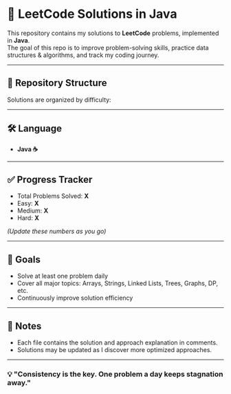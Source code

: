 # 🚀 LeetCode Solutions in Java

This repository contains my solutions to **LeetCode** problems, implemented in **Java**.  
The goal of this repo is to improve problem-solving skills, practice data structures & algorithms, and track my coding journey.

---

## 📂 Repository Structure
Solutions are organized by difficulty:


---

## 🛠️ Language
- **Java ☕**

---

## ✅ Progress Tracker
- Total Problems Solved: **X**  
- Easy: **X**  
- Medium: **X**  
- Hard: **X**  

*(Update these numbers as you go)*

---

## 🎯 Goals
- Solve at least one problem daily  
- Cover all major topics: Arrays, Strings, Linked Lists, Trees, Graphs, DP, etc.  
- Continuously improve solution efficiency  

---

## 📌 Notes
- Each file contains the solution and approach explanation in comments.  
- Solutions may be updated as I discover more optimized approaches.  

---

### 💡 "Consistency is the key. One problem a day keeps stagnation away."
